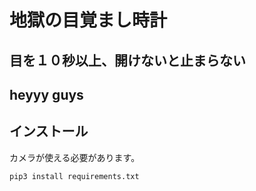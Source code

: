 # 地獄の目覚まし時計
## 目を１０秒以上、開けないと止まらない
## heyyy guys
## インストール

カメラが使える必要があります。

```
pip3 install requirements.txt
```